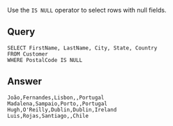 Use the `IS NULL` operator to select rows with null fields.

## Query

    SELECT FirstName, LastName, City, State, Country
    FROM Customer
    WHERE PostalCode IS NULL

## Answer

    João,Fernandes,Lisbon,,Portugal
    Madalena,Sampaio,Porto,,Portugal
    Hugh,O'Reilly,Dublin,Dublin,Ireland
    Luis,Rojas,Santiago,,Chile
